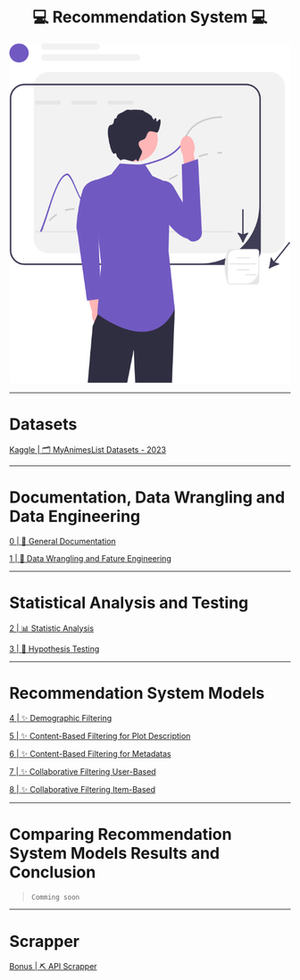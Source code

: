 <h1 align='center'>💻 Recommendation System 💻</h1>

<div align="center">
  <img src='./images/data-science.svg' alt='Data Science' />
</div>

---

# Datasets

[Kaggle | 🗂️ MyAnimesList Datasets - 2023](https://www.kaggle.com/datasets/dsfelix/animes-dataset-2023)

---

# Documentation, Data Wrangling and Data Engineering

[0 | 📃 General Documentation](https://github.com/CSFelix/recommendation-system/blob/main/0%20-%20general%20documentation.ipynb)

[1 | 🧼 Data Wrangling and Fature Engineering](https://github.com/CSFelix/recommendation-system/blob/main/1%20-%20data%20wrangling%20and%20feature%20engineering.ipynb)

---

# Statistical Analysis and Testing

[2 | 📊 Statistic Analysis](https://github.com/CSFelix/recommendation-system/blob/main/2%20-%20statistic%20analysis.ipynb)

[3 | 🧪 Hypothesis Testing](https://github.com/CSFelix/recommendation-system/blob/main/3%20-%20hypothesis%20testing.ipynb)

---

# Recommendation System Models

[4 | ✨ Demographic Filtering](https://github.com/CSFelix/recommendation-system/blob/main/4%20-%20demographic%20filtering.ipynb)

[5 | ✨ Content-Based Filtering for Plot Description](https://github.com/CSFelix/recommendation-system/blob/main/5%20-%20content-based%20filtering%20-%20plot%20description.ipynb)

[6 | ✨ Content-Based Filtering for Metadatas](https://github.com/CSFelix/recommendation-system/blob/main/6%20-%20content-based%20filtering%20-%20metadatas.ipynb)

[7 | ✨ Collaborative Filtering User-Based](https://github.com/CSFelix/recommendation-system/blob/main/7%20-%20collaborative%20filtering%20-%20user%20based.ipynb)

[8 | ✨ Collaborative Filtering Item-Based](https://github.com/CSFelix/recommendation-system/blob/main/8%20-%20collaborative%20filtering%20-%20item%20based.ipynb)

---

# Comparing Recommendation System Models Results and Conclusion

> `Comming soon`

---

# Scrapper

[Bonus | ⛏️ API Scrapper](https://github.com/CSFelix/recommendation-system/blob/main/bonus%20-%20scrapper.ipynb)

